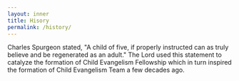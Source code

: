 ```yaml
---
layout: inner
title: Hisory
permalink: /history/
---
```


Charles Spurgeon stated, "A child of five, if properly instructed can as truly believe and be regenerated as an adult."  The Lord used this statement to catalyze the formation of Child Evangelism Fellowship which in turn inspired the formation of Child Evangelism Team a few decades ago.
